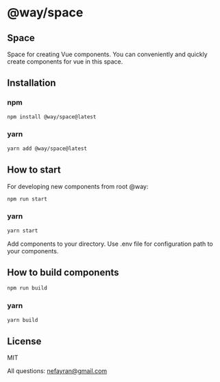 # @way/space
## Space
Space for creating Vue components.
You can conveniently and quickly create components for vue in this space.

## Installation

### npm
```sh
npm install @way/space@latest
```
### yarn
```sh
yarn add @way/space@latest
```
## How to start
For developing new components from root @way:
```sh
npm run start
```
### yarn
```sh
yarn start
```
Add components to your directory.
Use .env file for configuration path to your components.
## How to build components
```sh
npm run build
```
### yarn
```sh
yarn build
```
## License

MIT

All questions: nefayran@gmail.com